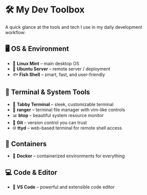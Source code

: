 # 🛠️ My Dev Toolbox

A quick glance at the tools and tech I use in my daily development workflow:

## 🖥️ OS & Environment
- 🐧 **Linux Mint** – main desktop OS  
- 📡 **Ubuntu Server** – remote server / deployment  
- 🐟 **Fish Shell** – smart, fast, and user-friendly  

## 🧰 Terminal & System Tools
- 🚀 **Tabby Terminal** – sleek, customizable terminal  
- 📁 **ranger** – terminal file manager with vim-like controls  
- 📊 **btop** – beautiful system resource monitor  
- 🐙 **Git** – version control you can trust  
- 🌐 **ttyd** – web-based terminal for remote shell access  

## 🐳 Containers
- 🧱 **Docker** – containerized environments for everything  

## 💻 Code & Editor
- 🧠 **VS Code** – powerful and extensible code editor  

